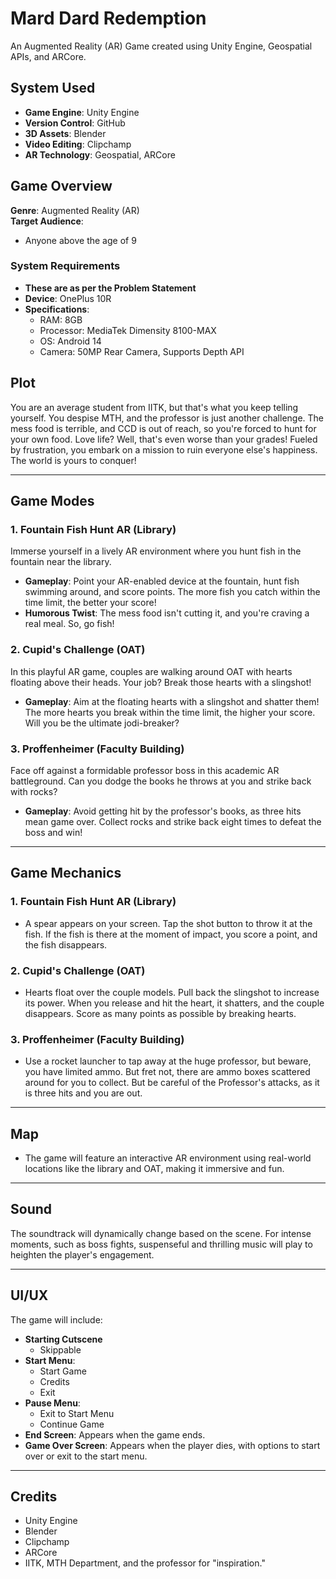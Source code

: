 # Mard Dard Redemption
An Augmented Reality (AR) Game created using Unity Engine, Geospatial APIs, and ARCore.

## System Used
- **Game Engine**: Unity Engine
- **Version Control**: GitHub
- **3D Assets**: Blender
- **Video Editing**: Clipchamp
- **AR Technology**: Geospatial, ARCore

## Game Overview
**Genre**: Augmented Reality (AR)  
**Target Audience**:  
- Anyone above the age of 9

### System Requirements
- **These are as per the Problem Statement**
- **Device**: OnePlus 10R  
- **Specifications**:
  - RAM: 8GB
  - Processor: MediaTek Dimensity 8100-MAX
  - OS: Android 14
  - Camera: 50MP Rear Camera, Supports Depth API  

## Plot
You are an average student from IITK, but that's what you keep telling yourself. You despise MTH, and the professor is just another challenge. The mess food is terrible, and CCD is out of reach, so you're forced to hunt for your own food. Love life? Well, that's even worse than your grades! Fueled by frustration, you embark on a mission to ruin everyone else's happiness. The world is yours to conquer!

---

## Game Modes

### 1. **Fountain Fish Hunt AR (Library)**
Immerse yourself in a lively AR environment where you hunt fish in the fountain near the library. 
- **Gameplay**: Point your AR-enabled device at the fountain, hunt fish swimming around, and score points. The more fish you catch within the time limit, the better your score!
- **Humorous Twist**: The mess food isn't cutting it, and you're craving a real meal. So, go fish!

### 2. **Cupid's Challenge (OAT)**
In this playful AR game, couples are walking around OAT with hearts floating above their heads. Your job? Break those hearts with a slingshot!
- **Gameplay**: Aim at the floating hearts with a slingshot and shatter them! The more hearts you break within the time limit, the higher your score. Will you be the ultimate jodi-breaker?

### 3. **Proffenheimer (Faculty Building)**
Face off against a formidable professor boss in this academic AR battleground. Can you dodge the books he throws at you and strike back with rocks?
- **Gameplay**: Avoid getting hit by the professor's books, as three hits mean game over. Collect rocks and strike back eight times to defeat the boss and win!

---

## Game Mechanics

### 1. **Fountain Fish Hunt AR (Library)**
- A spear appears on your screen. Tap the shot button to throw it at the fish. If the fish is there at the moment of impact, you score a point, and the fish disappears.

### 2. **Cupid's Challenge (OAT)**
- Hearts float over the couple models. Pull back the slingshot to increase its power. When you release and hit the heart, it shatters, and the couple disappears. Score as many points as possible by breaking hearts.

### 3. **Proffenheimer (Faculty Building)**
- Use a rocket launcher to tap away at the huge professor, but beware, you have limited ammo. But fret not, there are ammo boxes scattered around for you to collect. But be careful of the Professor's attacks, as it is three hits and you are out.
---

## Map
- The game will feature an interactive AR environment using real-world locations like the library and OAT, making it immersive and fun.

---

## Sound
The soundtrack will dynamically change based on the scene. For intense moments, such as boss fights, suspenseful and thrilling music will play to heighten the player's engagement.

---

## UI/UX
The game will include:
- **Starting Cutscene**
  - Skippable
- **Start Menu**: 
  - Start Game
  - Credits
  - Exit
- **Pause Menu**: 
  - Exit to Start Menu
  - Continue Game
- **End Screen**: Appears when the game ends.
- **Game Over Screen**: Appears when the player dies, with options to start over or exit to the start menu.

---

## Credits
- Unity Engine
- Blender
- Clipchamp
- ARCore
- IITK, MTH Department, and the professor for "inspiration."
